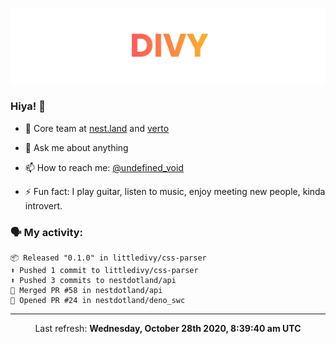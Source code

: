 
![](https://github.com/divy-work/divy-work/raw/master/assets/divy.png)

### Hiya! 👋

- 🔭 Core team at [nest.land](https://github.com/nestdotland/nest.land) and [verto](https://github.com/useverto/verto)

- 💬 Ask me about anything

- 📫 How to reach me: [@undefined_void](https://instagram.com/divy.exe)

- ⚡ Fun fact: I play guitar, listen to music, enjoy meeting new people, kinda introvert.

### 🗣 My activity:

```
📦 Released "0.1.0" in littledivy/css-parser
⬆️ Pushed 1 commit to littledivy/css-parser
⬆️ Pushed 3 commits to nestdotland/api
🎉 Merged PR #58 in nestdotland/api
💪 Opened PR #24 in nestdotland/deno_swc
```

------------
<p align="center">Last refresh: <b>Wednesday, October 28th 2020, 8:39:40 am UTC</b></p>

